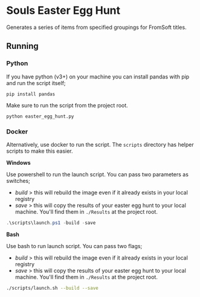 # Souls Easter Egg Hunt

Generates a series of items from specified groupings for FromSoft titles.

## Running

### Python

If you have python (v3+) on your machine you can install pandas with pip and run the script itself;

```shell
pip install pandas
```

Make sure to run the script from the project root.

```shell
python easter_egg_hunt.py
```

### Docker

Alternatively, use docker to run the script. The `scripts` directory has helper scripts to make this easier.

**Windows**

Use powershell to run the launch script. You can pass two parameters as switches;
- *build* > this will rebuild the image even if it already exists in your local registry
- *save* > this will copy the results of your easter egg hunt to your local machine. You'll find them in `./Results` at the project root.

```powershell
.\scripts\launch.ps1 -build -save
```

**Bash**

Use bash to run launch script. You can pass two flags;
- *build* > this will rebuild the image even if it already exists in your local registry
- *save* > this will copy the results of your easter egg hunt to your local machine. You'll find them in `./Results` at the project root.

```bash
./scripts/launch.sh --build --save
```